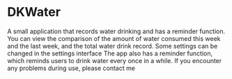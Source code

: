 # DKWater
A small application that records water drinking and has a reminder function. You can view the comparison of the amount of water consumed this week and the last week, and the total water drink record. Some settings can be changed in the settings interface
The app also has a reminder function, which reminds users to drink water every once in a while.
If you encounter any problems during use, please contact me
